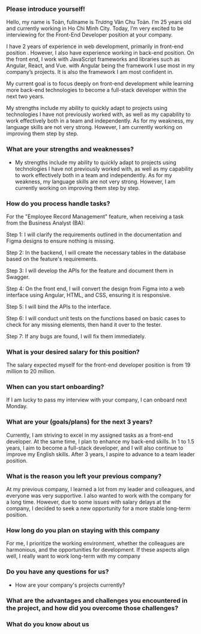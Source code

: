 ### Please introduce yourself!
Hello, my name is Toàn, fullname is Trương Văn Chu Toàn. I’m 25 years old and currently working in Ho Chi Minh City. Today, I’m very excited to be interviewing for the Front-End Developer position at your company.

I have 2 years of experience in web development, primarily in front-end position .  However, I also have experience working in back-end position. On the front end, I work with JavaScript frameworks and libraries such as Angular, React, and Vue. with Angular being the framework I use most in my company’s projects. It is also the framework I am most confident in.

My current goal is to focus deeply on front-end development while learning more back-end technologies to become a full-stack developer within the next two years.

My strengths include my ability to quickly adapt to projects using technologies I have not previously worked with, as well as my capability to work effectively both in a team and independently.
As for my weakness, my language skills are not very strong. However, I am currently working on improving them step by step.

### What are your strengths and weaknesses?
- My strengths include my ability to quickly adapt to projects using technologies I have not previously worked with, as well as my capability to work effectively both in a team and independently. As for my weakness, my language skills are not very strong. However, I am currently working on improving them step by step.


### How do you process handle tasks?
For the "Employee Record Management" feature, when receiving a task from the Business Analyst (BA):

Step 1: I will clarify the requirements outlined in the documentation and Figma designs to ensure nothing is missing.

Step 2: In the backend, I will create the necessary tables in the database based on the feature's requirements.

Step 3: I will develop the APIs for the feature and document them in Swagger.

Step 4: On the front end, I will convert the design from Figma into a web interface using Angular, HTML, and CSS, ensuring it is responsive.

Step 5: I will bind the APIs to the interface.

Step 6: I will conduct unit tests on the functions based on basic cases to check for any missing elements, then hand it over to the tester.

Step 7: If any bugs are found, I will fix them immediately.


### What is your desired salary for this position?
The salary expected myself  for the front-end developer position  is from 19 million to 20 million.


### When can you start onboarding?
If I am lucky to pass my interview with your company, I can onboard next Monday.

### What are your (goals/plans) for the next 3 years?
Currently, I am striving to excel in my assigned tasks as a front-end developer. At the same time, I plan to enhance my back-end skills. In 1 to 1.5 years, I aim to become a full-stack developer, and I will also continue to improve my English skills. 
After 3 years, I aspire to advance to a team leader position.

### What is the reason you left your previous company?
At my previous company, I learned a lot from my leader and colleagues, and everyone was very supportive. I also wanted to work with the company for a long time. However, due to some issues with salary delays at the company, I decided to seek a new opportunity for a more stable long-term position.

### How long do you plan on staying with this company
For me, I prioritize the working environment, whether the colleagues are harmonious, and the opportunities for development. If these aspects align well, I really want to work long-term with my company

### Do you have any questions for us?
- How are your company's projects currently?

### What are the advantages and challenges you encountered in the project, and how did you overcome those challenges?


### What do you know about us